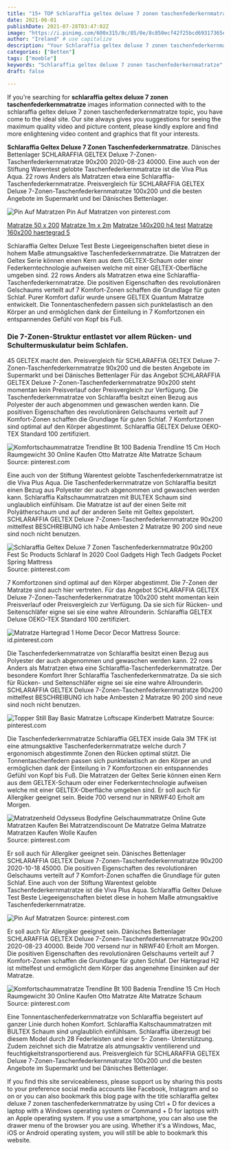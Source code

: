 ```yaml
---
title: "15+ TOP Schlaraffia geltex deluxe 7 zonen taschenfederkernmatratze 2021 im Ideen"
date: 2021-06-01
publishDate: 2021-07-28T03:47:02Z
image: "https://i.pinimg.com/600x315/8c/85/0e/8c850ecf42f25bcd69317365e4fcdb8f.jpg"
author: "Ireland" # use capitalize
description: "Your Schlaraffia geltex deluxe 7 zonen taschenfederkernmatratze images are available in this site. Schlaraffia geltex deluxe 7 zonen taschenfederkernmatratze are a topic that is being searched for and liked by netizens now. You can Find and Download the Schlaraffia geltex deluxe 7 zonen taschenfederkernmatratze files here. Get all free photos."
categories: ["Betten"]
tags: ["moeble"]
keywords: "Schlaraffia geltex deluxe 7 zonen taschenfederkernmatratze"
draft: false

---
```


If you're searching for **schlaraffia geltex deluxe 7 zonen taschenfederkernmatratze** images information connected with to the schlaraffia geltex deluxe 7 zonen taschenfederkernmatratze topic, you have come to the ideal  site. Our site always  gives you  suggestions  for seeing  the maximum  quality video and picture  content, please kindly explore and find more enlightening video content and graphics that fit your interests.

**Schlaraffia Geltex Deluxe 7 Zonen Taschenfederkernmatratze**. Dänisches Bettenlager SCHLARAFFIA GELTEX Deluxe 7-Zonen-Taschenfederkernmatratze 90x200 2020-08-23 40000. Eine auch von der Stiftung Warentest gelobte Taschenfederkernmatratze ist die Viva Plus Aqua. 22 rows Anders als Matratzen etwa eine Schlaraffia-Taschenfederkernmatratze. Preisvergleich für SCHLARAFFIA GELTEX Deluxe 7-Zonen-Taschenfederkernmatratze 100x200 und die besten Angebote im Supermarkt und bei Dänisches Bettenlager.

![Pin Auf Matratzen](https://i.pinimg.com/originals/4e/62/d8/4e62d82d37ac2e8ee1877e18a4e83944.jpg "Pin Auf Matratzen")
Pin Auf Matratzen von pinterest.com

[Matratze 50 x 200](/matratze-50-x-200/)
[Matratze 1m x 2m](/matratze-1m-x-2m/)
[Matratze 140x200 h4 test](/matratze-140x200-h4-test/)
[Matratze 160x200 haertegrad 5](/matratze-160x200-haertegrad-5/)

Schlaraffia Geltex Deluxe Test Beste Liegeeigenschaften bietet diese in hohem Maße atmungsaktive Taschenfederkernmatratze. Die Matratzen der Geltex Serie können einen Kern aus dem GELTEX-Schaum oder einer Federkerntechnologie aufweisen welche mit einer GELTEX-Oberfläche umgeben sind. 22 rows Anders als Matratzen etwa eine Schlaraffia-Taschenfederkernmatratze. Die positiven Eigenschaften des revolutionären Gelschaums verteilt auf 7 Komfort-Zonen schaffen die Grundlage für guten Schlaf. Purer Komfort dafür wurde unsere GELTEX Quantum Matratze entwickelt. Die Tonnentaschenfedern passen sich punktelastisch an den Körper an und ermöglichen dank der Einteilung in 7 Komfortzonen ein entspannendes Gefühl von Kopf bis Fuß.

### Die 7-Zonen-Struktur entlastet vor allem Rücken- und Schultermuskulatur beim Schlafen.

45 GELTEX macht den. Preisvergleich für SCHLARAFFIA GELTEX Deluxe 7-Zonen-Taschenfederkernmatratze 90x200 und die besten Angebote im Supermarkt und bei Dänisches Bettenlager Für das Angebot SCHLARAFFIA GELTEX Deluxe 7-Zonen-Taschenfederkernmatratze 90x200 steht momentan kein Preisverlauf oder Preisvergleich zur Verfügung. Die Taschenfederkernmatratze von Schlaraffia besitzt einen Bezug aus Polyester der auch abgenommen und gewaschen werden kann. Die positiven Eigenschaften des revolutionären Gelschaums verteilt auf 7 Komfort-Zonen schaffen die Grundlage für guten Schlaf. 7 Komfortzonen sind optimal auf den Körper abgestimmt. Schlaraffia GELTEX Deluxe OEKO-TEX Standard 100 zertifiziert.


![Komfortschaummatratze Trendline Bt 100 Badenia Trendline 15 Cm Hoch Raumgewicht 30 Online Kaufen Otto Matratze Alte Matratze Schaum](https://i.pinimg.com/originals/8c/85/0e/8c850ecf42f25bcd69317365e4fcdb8f.jpg "Komfortschaummatratze Trendline Bt 100 Badenia Trendline 15 Cm Hoch Raumgewicht 30 Online Kaufen Otto Matratze Alte Matratze Schaum")
Source: pinterest.com

Eine auch von der Stiftung Warentest gelobte Taschenfederkernmatratze ist die Viva Plus Aqua. Die Taschenfederkernmatratze von Schlaraffia besitzt einen Bezug aus Polyester der auch abgenommen und gewaschen werden kann. Schlaraffia Kaltschaummatratzen mit BULTEX Schaum sind unglaublich einfühlsam. Die Matratze ist auf der einen Seite mit Polyätherschaum und auf der anderen Seite mit Geltex gepolstert. SCHLARAFFIA GELTEX Deluxe 7-Zonen-Taschenfederkernmatratze 90x200 mittelfest BESCHREIBUNG ich habe Ambesten 2 Matratze 90 200 sind neue sind noch nicht benutzen.

![Schlaraffia Geltex Deluxe 7 Zonen Taschenfederkernmatratze 90x200 Fest Sc Products Schlaraf In 2020 Cool Gadgets High Tech Gadgets Pocket Spring Mattress](https://i.pinimg.com/474x/b9/d5/73/b9d573b87f748a4c68e17d277dec5426.jpg "Schlaraffia Geltex Deluxe 7 Zonen Taschenfederkernmatratze 90x200 Fest Sc Products Schlaraf In 2020 Cool Gadgets High Tech Gadgets Pocket Spring Mattress")
Source: pinterest.com

7 Komfortzonen sind optimal auf den Körper abgestimmt. Die 7-Zonen der Matratze sind auch hier vertreten. Für das Angebot SCHLARAFFIA GELTEX Deluxe 7-Zonen-Taschenfederkernmatratze 100x200 steht momentan kein Preisverlauf oder Preisvergleich zur Verfügung. Da sie sich für Rücken- und Seitenschläfer eigne sei sie eine wahre Allrounderin. Schlaraffia GELTEX Deluxe OEKO-TEX Standard 100 zertifiziert.

![Matratze Hartegrad 1 Home Decor Decor Mattress](https://i.pinimg.com/originals/d1/39/fe/d139fe544e95a166782a15edfd57b9ca.jpg "Matratze Hartegrad 1 Home Decor Decor Mattress")
Source: id.pinterest.com

Die Taschenfederkernmatratze von Schlaraffia besitzt einen Bezug aus Polyester der auch abgenommen und gewaschen werden kann. 22 rows Anders als Matratzen etwa eine Schlaraffia-Taschenfederkernmatratze. Der besondere Komfort Ihrer Schlaraffia Taschenfederkernmatratze. Da sie sich für Rücken- und Seitenschläfer eigne sei sie eine wahre Allrounderin. SCHLARAFFIA GELTEX Deluxe 7-Zonen-Taschenfederkernmatratze 90x200 mittelfest BESCHREIBUNG ich habe Ambesten 2 Matratze 90 200 sind neue sind noch nicht benutzen.

![Topper Still Bay Basic Matratze Loftscape Kinderbett Matratze](https://i.pinimg.com/originals/d7/d6/a9/d7d6a931f6e331149a40dc785d7b1a26.jpg "Topper Still Bay Basic Matratze Loftscape Kinderbett Matratze")
Source: pinterest.com

Die Taschenfederkernmatratze Schlaraffia GELTEX inside Gala 3M TFK ist eine atmungsaktive Taschenfederkernmatratze welche durch 7 ergonomisch abgestimmte Zonen den Rücken optimal stützt. Die Tonnentaschenfedern passen sich punktelastisch an den Körper an und ermöglichen dank der Einteilung in 7 Komfortzonen ein entspannendes Gefühl von Kopf bis Fuß. Die Matratzen der Geltex Serie können einen Kern aus dem GELTEX-Schaum oder einer Federkerntechnologie aufweisen welche mit einer GELTEX-Oberfläche umgeben sind. Er soll auch für Allergiker geeignet sein. Beide 700 versend nur in NRWF40 Erholt am Morgen.

![Matratzenheld Odysseus Bodyfine Gelschaummatratze Online Gute Matratzen Kaufen Bei Matratzendiscount De Matratze Gelma Matratze Matratzen Kaufen Wolle Kaufen](https://i.pinimg.com/originals/d3/e5/9a/d3e59a1a3b6077e080d531965509d94f.jpg "Matratzenheld Odysseus Bodyfine Gelschaummatratze Online Gute Matratzen Kaufen Bei Matratzendiscount De Matratze Gelma Matratze Matratzen Kaufen Wolle Kaufen")
Source: pinterest.com

Er soll auch für Allergiker geeignet sein. Dänisches Bettenlager SCHLARAFFIA GELTEX Deluxe 7-Zonen-Taschenfederkernmatratze 90x200 2020-10-18 45000. Die positiven Eigenschaften des revolutionären Gelschaums verteilt auf 7 Komfort-Zonen schaffen die Grundlage für guten Schlaf. Eine auch von der Stiftung Warentest gelobte Taschenfederkernmatratze ist die Viva Plus Aqua. Schlaraffia Geltex Deluxe Test Beste Liegeeigenschaften bietet diese in hohem Maße atmungsaktive Taschenfederkernmatratze.

![Pin Auf Matratzen](https://i.pinimg.com/originals/4e/62/d8/4e62d82d37ac2e8ee1877e18a4e83944.jpg "Pin Auf Matratzen")
Source: pinterest.com

Er soll auch für Allergiker geeignet sein. Dänisches Bettenlager SCHLARAFFIA GELTEX Deluxe 7-Zonen-Taschenfederkernmatratze 90x200 2020-08-23 40000. Beide 700 versend nur in NRWF40 Erholt am Morgen. Die positiven Eigenschaften des revolutionären Gelschaums verteilt auf 7 Komfort-Zonen schaffen die Grundlage für guten Schlaf. Der Härtegrad H2 ist mittelfest und ermöglicht dem Körper das angenehme Einsinken auf der Matratze.

![Komfortschaummatratze Trendline Bt 100 Badenia Trendline 15 Cm Hoch Raumgewicht 30 Online Kaufen Otto Matratze Alte Matratze Schaum](https://i.pinimg.com/600x315/8c/85/0e/8c850ecf42f25bcd69317365e4fcdb8f.jpg "Komfortschaummatratze Trendline Bt 100 Badenia Trendline 15 Cm Hoch Raumgewicht 30 Online Kaufen Otto Matratze Alte Matratze Schaum")
Source: pinterest.com

Eine Tonnentaschenfederkernmatratze von Schlaraffia begeistert auf ganzer Linie durch hohen Komfort. Schlaraffia Kaltschaummatratzen mit BULTEX Schaum sind unglaublich einfühlsam. Schlaraffia überzeugt bei diesem Model durch 28 Federleisten und einer 5- Zonen- Unterstützung. Zudem zeichnet sich die Matratze als atmungsaktiv ventilierend und feuchtigkeitstransportierend aus. Preisvergleich für SCHLARAFFIA GELTEX Deluxe 7-Zonen-Taschenfederkernmatratze 100x200 und die besten Angebote im Supermarkt und bei Dänisches Bettenlager.

If you find this site serviceableness, please support us by sharing this posts to your preference social media accounts like Facebook, Instagram and so on or you can also bookmark this blog page with the title schlaraffia geltex deluxe 7 zonen taschenfederkernmatratze by using Ctrl + D for devices a laptop with a Windows operating system or Command + D for laptops with an Apple operating system. If you use a smartphone, you can also use the drawer menu of the browser you are using. Whether it's a Windows, Mac, iOS or Android operating system, you will still be able to bookmark this website.

